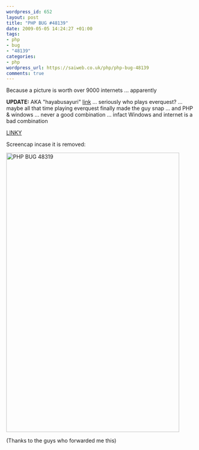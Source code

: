 ```yaml
--- 
wordpress_id: 652
layout: post
title: "PHP BUG #48139"
date: 2009-05-05 14:24:27 +01:00
tags: 
- php
- bug
- "48139"
categories: 
- php
wordpress_url: https://saiweb.co.uk/php/php-bug-48139
comments: true
---
```

Because a picture is worth over 9000 internets ... apparently

<strong>UPDATE:</strong> AKA "hayabusayuri" <a href="https://209.85.229.132/search?q=cache:EDgsFNlfXkwJ:www.mmotricks.com/forums/eq2-downloads/2447-everquest-2-server-emulator-information-print.html+Beowulve%40gmail.com&cd=1&hl=en&ct=clnk&gl=uk&client=firefox-a">link</a> ... seriously who plays everquest? ... maybe all that time playing everquest finally made the guy snap ... and PHP & windows ... never a good combination ... infact Windows and internet is a bad combination

<a href="https://bugs.php.net/bug.php?id=48139">
LINKY</a>

Screencap incase it is removed:

<img alt="PHP BUG 48319" src="https://farm4.static.flickr.com/3583/3503836807_d54bee036b_o.png" title="PHP BUG 48139" class="alignnone" width="460" height="744" />

(Thanks to the guys who forwarded me this)
